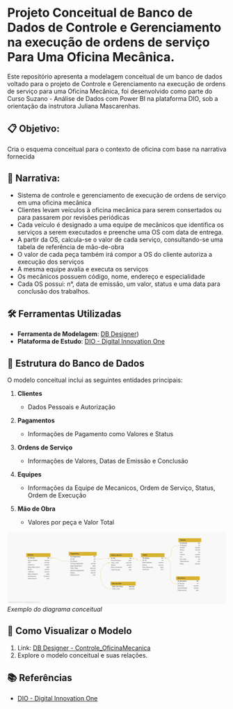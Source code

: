 # Projeto Conceitual de Banco de Dados de Controle e Gerenciamento na execução de ordens de serviço Para Uma Oficina Mecânica.

Este repositório apresenta a modelagem conceitual de um banco de dados voltado para o projeto de Controle e Gerenciamento na execução de ordens de serviço para uma Oficina Mecânica, foi desenvolvido como parte do Curso Suzano - Análise de Dados com Power BI na plataforma DIO, sob a orientação da instrutora Juliana Mascarenhas.  

## 📋 Objetivo:
Cria o esquema conceitual para o contexto de oficina com base na narrativa fornecida

## :page_facing_up: Narrativa:
- Sistema de controle e gerenciamento de execução de ordens de serviço em uma oficina mecânica
- Clientes levam veículos à oficina mecânica para serem consertados ou para passarem por revisões  periódicas
- Cada veículo é designado a uma equipe de mecânicos que identifica os serviços a serem executados e preenche uma OS com data de entrega.
- A partir da OS, calcula-se o valor de cada serviço, consultando-se uma tabela de referência de mão-de-obra
- O valor de cada peça também irá compor a OS do cliente autoriza a execução dos serviços
- A mesma equipe avalia e executa os serviços
- Os mecânicos possuem código, nome, endereço e especialidade
- Cada OS possui: n°, data de emissão, um valor, status e uma data para conclusão dos trabalhos.

## 🛠️ Ferramentas Utilizadas  

- **Ferramenta de Modelagem**: [DB Designer](https://erd.dbdesigner.net/))  
- **Plataforma de Estudo**: [DIO - Digital Innovation One](https://web.dio.me/)  

## 📖 Estrutura do Banco de Dados  

O modelo conceitual inclui as seguintes entidades principais:  

1. **Clientes**  
   - Dados Pessoais e Autorização

2. **Pagamentos**  
   - Informações de Pagamento como Valores e Status

3. **Ordens de Serviço**  
   - Informações de Valores, Datas de Emissão e Conclusão 

4. **Equipes**  
   - Informações da Equipe de Mecanicos, Ordem de Serviço, Status, Ordem de Execução

5. **Mão de Obra**
   - Valores por peça e Valor Total

![Diagrama do Banco de Dados](controle_oficinamecanica_1.png)  
*Exemplo do diagrama conceitual*  

## 🚀 Como Visualizar o Modelo  

1. Link: [DB Designer - Controle_OficinaMecanica](https://dbdesigner.page.link/zbK1VTB79DdJbmB69)
3. Explore o modelo conceitual e suas relações.  

## 📚 Referências  

- [DIO - Digital Innovation One](https://web.dio.me/)  
